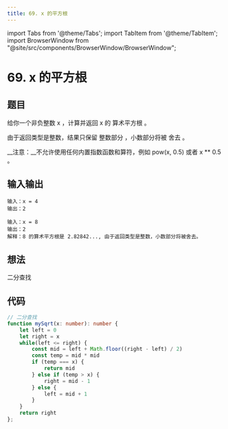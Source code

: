 ```yaml
---
title: 69. x 的平方根
---
```


import Tabs from '@theme/Tabs';
import TabItem from '@theme/TabItem';
import BrowserWindow from "@site/src/components/BrowserWindow/BrowserWindow";

# 69. x 的平方根

## 题目

<BrowserWindow url='https://leetcode-cn.com/problems/sqrtx/'>

  给你一个非负整数 x ，计算并返回 x 的 算术平方根 。

  由于返回类型是整数，结果只保留 整数部分 ，小数部分将被 舍去 。

  __注意：__不允许使用任何内置指数函数和算符，例如 pow(x, 0.5) 或者 x ** 0.5 。

</BrowserWindow>

## 输入输出

<Tabs groupId="solutions">
  <TabItem value="example1" label="示例1">

    输入：x = 4
    输出：2

  </TabItem>
  <TabItem value="example2" label="示例2">

    输入：x = 8
    输出：2
    解释：8 的算术平方根是 2.82842..., 由于返回类型是整数，小数部分将被舍去。

  </TabItem>
</Tabs>

## 想法

二分查找

## 代码

<Tabs groupId="solutions">
  <TabItem value="ts" label="TypeScript">

```ts
// 二分查找
function mySqrt(x: number): number {
    let left = 0
    let right = x
    while(left <= right) {
        const mid = left + Math.floor((right - left) / 2)
        const temp = mid * mid
        if (temp === x) {
            return mid
        } else if (temp > x) {
            right = mid - 1
        } else {
            left = mid + 1
        }
    }
    return right
};
```

  </TabItem>
</Tabs>